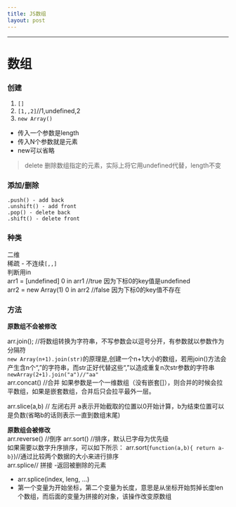 ```yaml
---
title: JS数组
layout: post
---
```

---
# 数组
### 创建
1. `[]`
2. `[1,,2]`//1,undefined,2
3. `new Array()`
  - 传入一个参数是length
  - 传入N个参数就是元素
  - new可以省略  

> delete 删除数组指定的元素，实际上将它用undefined代替，length不变

### 添加/删除
```
.push() - add back
.unshift() - add front
.pop() - delete back
.shift() - delete front
```

### 种类
二维  
稀疏 - 不连续`[,,]`  
  判断用in  
  arr1 = [undefined]
  0 in arr1 //true 因为下标0的key值是undefined  
  arr2 = new Array(1)
0 in arr2 //false 因为下标0的key值不存在

### 方法
**原数组不会被修改**

arr.join(); //将数组转换为字符串，不写参数会以逗号分开，有参数就以参数作为分隔符  
`new Array(n+1).join(str)`的原理是,创建一个n+1大小的数组，若用join()方法会产生含n个“,”的字符串，而str正好代替这些“,”以造成重复n次str参数的字符串    
`newArray(2+1).join("a")//"aa"`  
arr.concat() //合并
  如果参数是一个一维数组（没有嵌套[]），则合并的时候会拉平数组，如果是嵌套数组，合并后只会拉平最外一层。  
  
arr.slice(a,b) // 左闭右开 a表示开始截取的位置以0开始计算，b为结束位置可以是负数(省略b的话则表示一直到数组末尾)

**原数组会被修改**  
arr.reverse() //倒序
arr.sort() //排序，默认已字母为优先级  
  如果需要以数字升序排序，可以如下所示：
  arr.sort(`function(a,b){ return a-b}`)//通过比较两个数据的大小来进行排序  
arr.splice// 拼接 
  -返回被删除的元素
  - arr.splice(index, leng, ...)
  - 第一个变量为开始坐标，第二个变量为长度，意思是从坐标开始剪掉长度len个数组，而后面的变量为拼接的对象，该操作改变原数组
